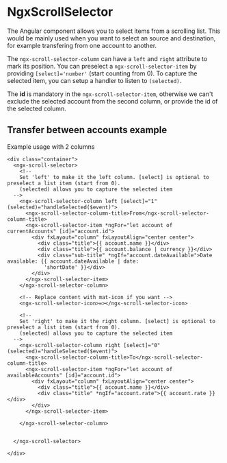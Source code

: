 # NgxScrollSelector

The Angular component allows you to select items from a scrolling list. This would be mainly used when you
want to select an source and destination, for example transfering from one account to another.

The `ngx-scroll-selector-column` can have a `left` and `right` attribute to mark its position.
You can preselect a `ngx-scroll-selector-item` by providing `[select]='number'` (start counting from 0).
To capture the selected item, you can setup a handler to listen to `(selected)`.

The **id** is mandatory in the `ngx-scroll-selector-item`, otherwise we can't exclude the selected account from the second column, or provide the id of the selected column.

## Transfer between accounts example

Example usage with 2 columns
```
<div class="container">
  <ngx-scroll-selector>
    <!--
    Set 'left' to make it the left column. [select] is optional to preselect a list item (start from 0).
    (selected) allows you to capture the selected item
  -->
    <ngx-scroll-selector-column left [select]="1" (selected)="handleSelected($event)">
      <ngx-scroll-selector-column-title>From</ngx-scroll-selector-column-title>
      <ngx-scroll-selector-item *ngFor="let account of currentAccounts" [id]="account.id">
        <div fxLayout="column" fxLayoutAlign="center center">
          <div class="title">{{ account.name }}</div>
          <div class="title">{{ account.balance | currency }}</div>
          <div class="sub-title" *ngIf="account.dateAvailable">Date available: {{ account.dateAvailable | date:
            'shortDate' }}</div>
        </div>
      </ngx-scroll-selector-item>
    </ngx-scroll-selector-column>

    <!-- Replace content with mat-icon if you want -->
    <ngx-scroll-selector-icon>=></ngx-scroll-selector-icon>

    <!--
    Set 'right' to make it the right column. [select] is optional to preselect a list item (start from 0).
    (selected) allows you to capture the selected item
  -->
    <ngx-scroll-selector-column right [select]="0" (selected)="handleSelected($event)">
      <ngx-scroll-selector-column-title>To</ngx-scroll-selector-column-title>
      <ngx-scroll-selector-item *ngFor="let account of availableAccounts" [id]="account.id">
        <div fxLayout="column" fxLayoutAlign="center center">
          <div class="title">{{ account.name }}</div>
          <div class="title" *ngIf="account.rate">{{ account.rate }}</div>
        </div>
      </ngx-scroll-selector-item>

    </ngx-scroll-selector-column>


  </ngx-scroll-selector>

</div>
```